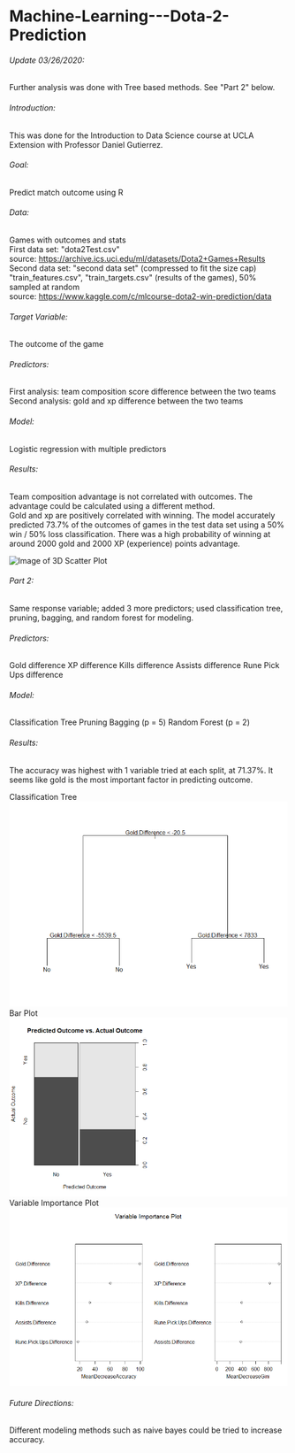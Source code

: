 # Machine-Learning---Dota-2-Prediction



###### Update 03/26/2020:
Further analysis was done with Tree based methods. See "Part 2" below.

###### Introduction:
This was done for the Introduction to Data Science course at UCLA Extension with Professor Daniel Gutierrez.

###### Goal: 
Predict match outcome using R

###### Data:  
Games with outcomes and stats  
First data set: "dota2Test.csv"  
source: https://archive.ics.uci.edu/ml/datasets/Dota2+Games+Results  
Second data set: "second data set" (compressed to fit the size cap)  
"train_features.csv", "train_targets.csv" (results of the games), 50% sampled at random  
source: https://www.kaggle.com/c/mlcourse-dota2-win-prediction/data  

###### Target Variable:
The outcome of the game

###### Predictors:  
First analysis: team composition score difference between the two teams  
Second analysis: gold and xp difference between the two teams

###### Model:
Logistic regression with multiple predictors

###### Results:  
Team composition advantage is not correlated with outcomes. The advantage could be calculated using a different method.  
Gold and xp are positively correlated with winning. The model accurately predicted 73.7% of the outcomes of games in the test data set using a 50% win / 50% loss classification. There was a high probability of winning at around 2000 gold and 2000 XP (experience) points advantage.

![Image of 3D Scatter Plot](https://github.com/jojuno/Machine-Learning---Dota-2-Prediction/blob/master/Actual%20Outcome%20vs.%20Predicted%20Win%20Chance%20by%20Gold%20and%20XP%20Advantage%203D%20Scatterplot.gif)






###### Part 2:
Same response variable; added 3 more predictors; used classification tree, pruning, bagging, and random forest for modeling.

###### Predictors:
Gold difference
XP difference
Kills difference
Assists difference
Rune Pick Ups difference

###### Model:
Classification Tree
Pruning
Bagging (p = 5)
Random Forest (p = 2)

###### Results:
The accuracy was highest with 1 variable tried at each split, at 71.37%.
It seems like gold is the most important factor in predicting outcome.

Classification Tree
![Image of Classification Tree](https://github.com/jojuno/Machine-Learning---Dota-2-Prediction/blob/master/tree%20plot.png)
Bar Plot
![Image of "Results" Plot](https://github.com/jojuno/Machine-Learning---Dota-2-Prediction/blob/master/predicted%20outcome%20vs.%20actual%20outcome.png)
Variable Importance Plot
![Image of Variable Importance Plot](https://github.com/jojuno/Machine-Learning---Dota-2-Prediction/blob/master/variable%20importance%20plot.png)


###### Future Directions:
Different modeling methods such as naive bayes could be tried to increase accuracy.
